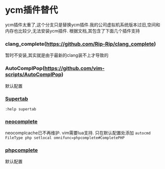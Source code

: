 # ycm插件替代

ycm插件太重了,这个分支只是替换ycm插件.我的公司虚拟机系统版本过旧,空间和内存也比较少,无法安装ycm插件.
根据文档,其包含了下面几个插件支持

### clang_complete(https://github.com/Rip-Rip/clang_complete)
暂时不安装,其实就是由于最新的clang装不上才导致的

### AutoComplPop(https://github.com/vim-scripts/AutoComplPop)
默认配置

### [Supertab](https://github.com/ervandew/supertab)

`:help supertab`
    
### [neocomplete](https://github.com/Shougo/neocomplete.vim) 
neocomplcache已不再维护.
vim需要lua支持.
只在默认配置处添加
`autocmd FileType php setlocal omnifunc=phpcomplete#CompletePHP`

### [phpcomplete](https://github.com/shawncplus/phpcomplete.vim)
默认配置
